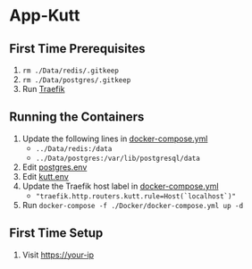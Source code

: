 # App-Kutt

## First Time Prerequisites

1. `rm ./Data/redis/.gitkeep`
2. `rm ./Data/postgres/.gitkeep`
3. Run [Traefik](https://github.com/HackingServerHomelab/App-Traefik)

## Running the Containers

1. Update the following lines in [docker-compose.yml](./Docker/docker-compose.yml)
    * `../Data/redis:/data`
    * `../Data/postgres:/var/lib/postgresql/data`
2. Edit [postgres.env](./Docker/postgres.env)
3. Edit [kutt.env](./Docker/kutt.env)
4. Update the Traefik host label in [docker-compose.yml](./Docker/docker-compose.yml)
    * ``"traefik.http.routers.kutt.rule=Host(`localhost`)"``
3. Run `docker-compose -f ./Docker/docker-compose.yml up -d`

## First Time Setup

1. Visit <https://your-ip>
